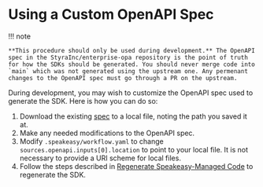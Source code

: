 # Using a Custom OpenAPI Spec

!!! note

    **This procedure should only be used during development.** The OpenAPI spec in the StyraInc/enterprise-opa repository is the point of truth for how the SDKs should be generated. You should never merge code into `main` which was not generated using the upstream one. Any permenant changes to the OpenAPI spec must go through a PR on the upstream.

During development, you may wish to customize the OpenAPI spec used to generate the SDK. Here is how you can do so:

1. Download the existing [spec](https://github.com/StyraInc/enterprise-opa/tree/main/openapi) to a local file, noting the path you saved it at.
2. Make any needed modifications to the OpenAPI spec.
3. Modify `.speakeasy/workflow.yaml` to change `sources.openapi.inputs[0].location` to point to your local file. It is not necessary to provide a URI scheme for local files.
4. Follow the steps described in [Regenerate Speakeasy-Managed Code](maintenance/change-speakeasy.md) to regenerate the SDK.

